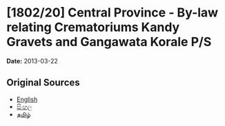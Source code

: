 # [1802/20] Central Province - By-law relating Crematoriums Kandy Gravets and Gangawata Korale P/S

**Date:** 2013-03-22

## Original Sources

- [English](https://documents.gov.lk/view/extra-gazettes/2013/3/1802-20_E.pdf)
- [සිංහල](https://documents.gov.lk/view/extra-gazettes/2013/3/1802-20_S.pdf)
- [தமிழ்](https://documents.gov.lk/view/extra-gazettes/2013/3/1802-20_T.pdf)
